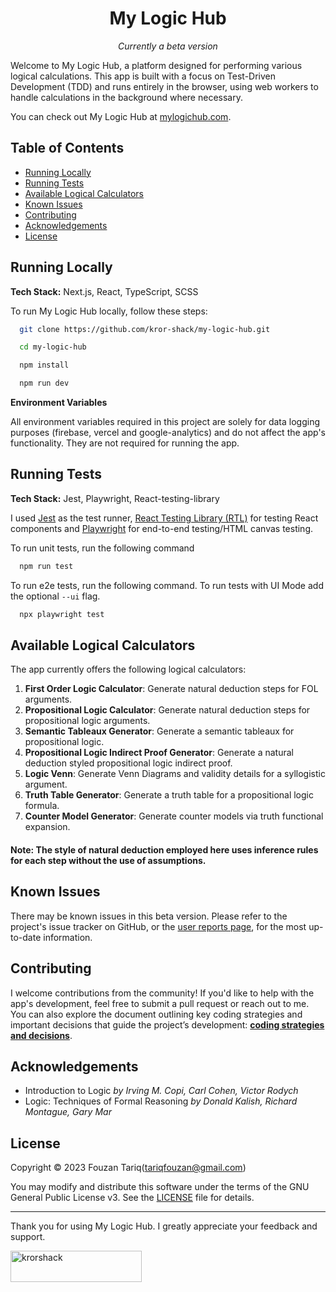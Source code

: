 <h1 align="center">My Logic Hub</h1>

<p align="center"><em>Currently a beta version</em></p>

Welcome to My Logic Hub, a platform designed for performing various logical calculations. This app is built with a focus on Test-Driven Development (TDD) and runs entirely in the browser, using web workers to handle calculations in the background where necessary.

You can check out My Logic Hub at [mylogichub.com](https://mylogichub.com).

## Table of Contents

- [Running Locally](#running-locally)
- [Running Tests](#running-tests)
- [Available Logical Calculators](#available-logical-calculators)
- [Known Issues](#known-issues)
- [Contributing](#contributing)
- [Acknowledgements](#acknowledgements)
- [License](#license)

## Running Locally

**Tech Stack:** Next.js, React, TypeScript, SCSS

To run My Logic Hub locally, follow these steps:

```bash
  git clone https://github.com/kror-shack/my-logic-hub.git

  cd my-logic-hub

  npm install

  npm run dev
```

**Environment Variables**

All environment variables required in this project are solely for data logging purposes (firebase, vercel and google-analytics) and do not affect the app's functionality. They are not required for running the app.

## Running Tests

**Tech Stack:** Jest, Playwright, React-testing-library

I used [Jest](https://jestjs.io/) as the test runner, [React Testing Library (RTL)](https://testing-library.com/docs/react-testing-library/intro/) for testing React components and [Playwright](https://playwright.dev/) for end-to-end testing/HTML canvas testing.

To run unit tests, run the following command

```bash
  npm run test
```

To run e2e tests, run the following command. To run tests with UI Mode add the optional `--ui` flag.

```bash
  npx playwright test
```

## Available Logical Calculators

The app currently offers the following logical calculators:

1. **First Order Logic Calculator**: Generate natural deduction steps for FOL arguments.
2. **Propositional Logic Calculator**: Generate natural deduction steps for propositional logic arguments.
3. **Semantic Tableaux Generator**: Generate a semantic tableaux for propositional logic.
4. **Propositional Logic Indirect Proof Generator**: Generate a natural deduction styled propositional logic indirect proof.
5. **Logic Venn**: Generate Venn Diagrams and validity details for a syllogistic argument.
6. **Truth Table Generator**: Generate a truth table for a propositional logic formula.
7. **Counter Model Generator**: Generate counter models via truth functional expansion.

#### Note: The style of natural deduction employed here uses inference rules for each step without the use of assumptions.

## Known Issues

There may be known issues in this beta version. Please refer to the project's issue tracker on GitHub, or the [user reports page](https://www.mylogichub.com/user-reports), for the most up-to-date information.

## Contributing

I welcome contributions from the community! If you'd like to help with the app's development, feel free to submit a pull request or reach out to me. You can also explore the document outlining key coding strategies and important decisions that guide the project’s development: **[coding strategies and decisions](coding-strategies.md)**.

## Acknowledgements

- Introduction to Logic _by Irving M. Copi, Carl Cohen, Victor Rodych_
- Logic: Techniques of Formal Reasoning _by Donald Kalish, Richard Montague, Gary Mar_

## License

Copyright © 2023 Fouzan Tariq(tariqfouzan@gmail.com)

You may modify and distribute this software under the terms of the GNU General Public License v3. See the [LICENSE](LICENSE) file for details.

---

Thank you for using My Logic Hub. I greatly appreciate your feedback and support.

<p><a href="https://www.buymeacoffee.com/krorshack"> <img align="left" src="https://cdn.buymeacoffee.com/buttons/v2/default-yellow.png" height="50" width="210" alt="krorshack" /></a><a href="https://ko-fi.com/sadfdsfdsfasdfadf">
